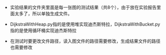 - 实验结果的文件夹里面是每一张图的测试结果（共8个），由于放在实验报告里面太多了，所以单独生成文件。

- DijkstraWithHeap.py指的是使用堆实现迪杰斯特拉，DijkstraWithBucket.py指的是使用循环桶实现迪杰斯特拉

- 在测试时要更改文件路径，读入图文件的路径需要修改，生成结果文件的路径也需要修改
